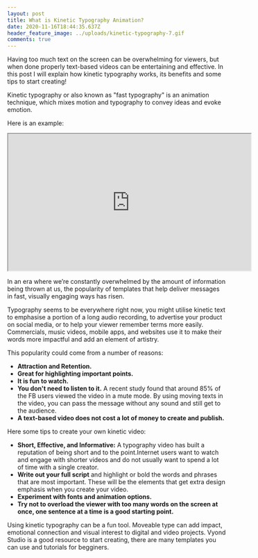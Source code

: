 ```yaml
---
layout: post
title: What is Kinetic Typography Animation?
date: 2020-11-16T18:44:35.637Z
header_feature_image: ../uploads/kinetic-typography-7.gif
comments: true
---
```

Having too much text on the screen can be overwhelming for viewers, but when done properly text-based videos can be entertaining and effective. In this post I will explain how kinetic typography works, its benefits and some tips to start creating!

Kinetic typography or also known as "fast typography" is an animation technique, which mixes motion and typography to convey ideas and evoke emotion. 

Here is an example:

<div class="video-box"><iframe width="560" height="315" src="https://www.youtube.com/embed/watch?v=lrBiN18ZgkA?rel=0" allow="accelerometer; autoplay; encrypted-media; gyroscope; picture-in-picture" allowfullscreen></iframe></div>

In an era where we’re constantly overwhelmed by the amount of information being thrown at us, the popularity of templates that help deliver messages in fast, visually engaging ways has risen.

Typography seems to be everywhere right now, you might utilise kinetic text to emphasise a portion of a long audio recording, to advertise your product on social media, or to help your viewer remember terms more easily. Commercials, music videos, mobile apps, and websites use it to make their words more impactful and add an element of artistry.

This popularity could come from a number of reasons:

* **Attraction and Retention.** 
* **Great for highlighting important points.**
* **It is fun to watch.**
* **You don't need to listen to it.** A recent study found that around 85% of the FB users viewed the video in a mute mode. By using moving texts in the video, you can pass the message without any sound and still get to the audience.
* **A text-based video does not cost a lot of money to create and publish.**

Here some tips to create your own kinetic video:

* **Short, Effective, and Informative:** A typography video has built a reputation of being short and to the point.Internet users want to watch and engage with shorter videos and do not usually want to spend a lot of time with a single creator. 
* **Write out your full script** and highlight or bold the words and phrases that are most important. These will be the elements that get extra design emphasis when you create your video.
* **Experiment with fonts and animation options.**
* **Try not to overload the viewer with too many words on the screen at once, one sentence at a time is a good starting point.**

Using kinetic typography can be a fun tool. Moveable type can add impact, emotional connection and visual interest to digital and video projects. Vyond Studio is a good resource to start creating, there are many templates you can use and tutorials for begginers.